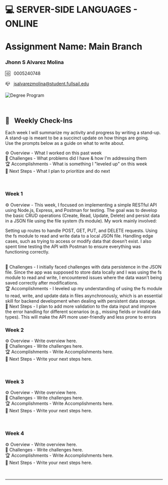 
# 💻 SERVER-SIDE LANGUAGES - ONLINE

# Assignment Name: Main Branch

### Jhonn S Alvarez Molina

🆔 &nbsp; 0005240748

📪 &nbsp; jsalvarezmolina@student.fullsail.edu


![Degree Program](https://img.shields.io/badge/Degree-Web%20Development-orange?logo=gnometerminal)
<br>



<br>

## 📢 &nbsp; Weekly Check-Ins

Each week I will summarize my activity and progress by writing a stand-up. A stand-up is meant to be a succinct update on how things are going.  
Use the prompts below as a guide on what to write about.      

⚙️ Overview - What I worked on this past week
<br>
🌵 Challenges - What problems did I have & how I'm addressing them
<br>
🏆 Accomplishments - What is something I "leveled up" on this week
<br>
🔮 Next Steps - What I plan to prioritize and do next

<br>

### Week 1

⚙️ Overview - This week, I focused on implementing a simple RESTful API using Node.js, Express, and Postman for testing. The goal was to develop the basic CRUD operations (Create, Read, Update, Delete) and persist data in a JSON file using the file system (fs module). My work mainly involved:

Setting up routes to handle POST, GET, PUT, and DELETE requests.
Using the fs module to read and write data to a local JSON file.
Handling edge cases, such as trying to access or modify data that doesn’t exist.
I also spent time testing the API with Postman to ensure everything was functioning correctly.

<br>
🌵 Challenges - I initially faced challenges with data persistence in the JSON file. Since the app was supposed to store data locally and I was using the fs module to read and write, I encountered issues where the data wasn’t being saved correctly after modifications.
<br>
🏆 Accomplishments - I leveled up my understanding of using the fs module to read, write, and update data in files asynchronously, which is an essential skill for backend development when dealing with persistent data storage.
<br>
🔮 Next Steps - I plan to add more validation to the data input and improve the error handling for different scenarios (e.g., missing fields or invalid data types). This will make the API more user-friendly and less prone to errors

<br>

### Week 2
⚙️ Overview - Write overview here.
<br>
🌵 Challenges - Write challenges here.
<br>
🏆 Accomplishments - Write Accomplishments here.
<br>
🔮 Next Steps - Write your next steps here.

<br>

### Week 3
⚙️ Overview - Write overview here.
<br>
🌵 Challenges - Write challenges here.
<br>
🏆 Accomplishments - Write Accomplishments here.
<br>
🔮 Next Steps - Write your next steps here.

<br>

### Week 4
⚙️ Overview - Write overview here.
<br>
🌵 Challenges - Write challenges here.
<br>
🏆 Accomplishments - Write Accomplishments here.
<br>
🔮 Next Steps - Write your next steps here.

<br>
<hr/>